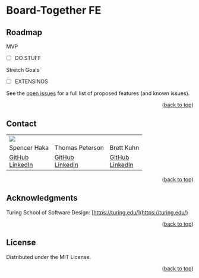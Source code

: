 # Board-Together FE

<!-- ROADMAP -->
## Roadmap

MVP
* [ ] DO STUFF

Stretch Goals
* [ ] EXTENSINOS

See the [open issues](https://github.com/board-together/BE-Board-Together/issues) for a full list of proposed features (and known issues).

<p align="right">(<a href="#top">back to top</a>)</p>

<!-- CONTACT -->
## Contact

<table>
  <tr>
    <td><img src=https://avatars.githubusercontent.com/u/74210902?v=4 /></td>
    <td></td>
    <td></td>
  </tr>
  <tr>
    <td>Spencer Haka</td>
    <td>Thomas Peterson</td>
    <td>Brett Kuhn</td>
  </tr>
  <tr>
    <td>
      <a href="https://github.com/speekins">GitHub</a><br>
      <a href="https://www.linkedin.com/in/spencer-haka/">LinkedIn</a>
    </td>
    <td>
      <a href="https://github.com/{USERNAME HERE}">GitHub</a><br>
      <a href="https://www.linkedin.com/in/{NAME HERE}/">LinkedIn</a>
    </td>
    <td>
      <a href="https://github.com/{USERNAME HERE}">GitHub</a><br>
      <a href="https://www.linkedin.com/in/{NAME HERE}/">LinkedIn</a>
    </td>
  </tr>
</table>

<p align="right">(<a href="#top">back to top</a>)</p>

<!-- ACKNOWLEDGMENTS -->
## Acknowledgments

Turing School of Software Design: [https://turing.edu/](https://turing.edu/)

<p align="right">(<a href="#top">back to top</a>)</p>

<!-- LICENSE -->
## License

Distributed under the MIT License.

<p align="right">(<a href="#top">back to top</a>)</p>
